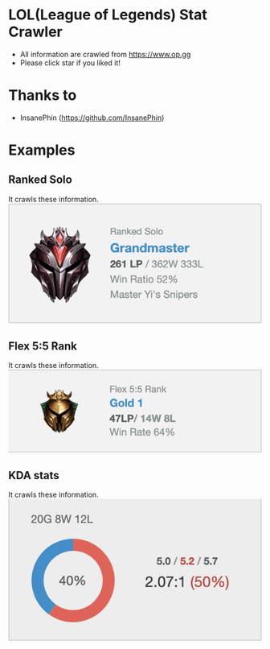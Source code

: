 # LOL(League of Legends) Stat Crawler
- All information are crawled from https://www.op.gg
- Please click star if you liked it!

# Thanks to
- InsanePhin (https://github.com/InsanePhin)

# Examples
## Ranked Solo
It crawls these information.
![](/img/SoloRank.png)

## Flex 5:5 Rank
It crawls these information.
![](/img/FlexRank.png)

## KDA stats
It crawls these information.
![](/img/KDA.png)
